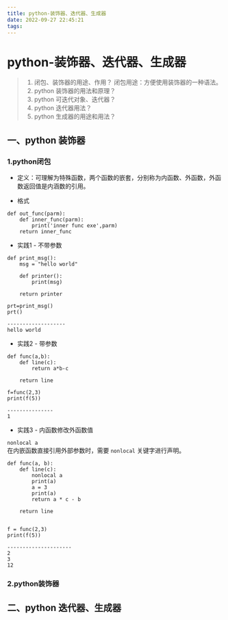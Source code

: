 ```yaml
---
title: python-装饰器、迭代器、生成器
date: 2022-09-27 22:45:21
tags:
---
```


# python-装饰器、迭代器、生成器  

>1. 闭包、装饰器的用途、作用？
闭包用途：方便使用装饰器的一种语法。
>2. python 装饰器的用法和原理？
>3. python 可迭代对象、迭代器？
>4. python 迭代器用法？
>5. python 生成器的用途和用法？

## 一、python 装饰器

### 1.python闭包
* 定义：可理解为特殊函数，两个函数的嵌套，分别称为内函数、外函数，外函数返回值是内涵数的引用。

* 格式
```
def out_func(parm):
    def inner_func(parm):
        print('inner func exe',parm)
    return inner_func
```
* 实践1 - 不带参数
```
def print_msg():
    msg = "hello world"

    def printer():
        print(msg)

    return printer

prt=print_msg()
prt()

-------------------
hello world
```

* 实践2 - 带参数
```
def func(a,b):
    def line(c):
        return a*b-c

    return line

f=func(2,3)
print(f(5))

---------------
1
```

* 实践3 - 内函数修改外函数值  

```nonlocal a```   
在内嵌函数直接引用外部参数时，需要 ```nonlocal``` 关键字进行声明。
```
def func(a, b):
    def line(c):
        nonlocal a
        print(a)
        a = 3
        print(a)
        return a * c - b

    return line


f = func(2,3)
print(f(5))

---------------------
2
3
12
```


### 2.python装饰器

## 二、python 迭代器、生成器